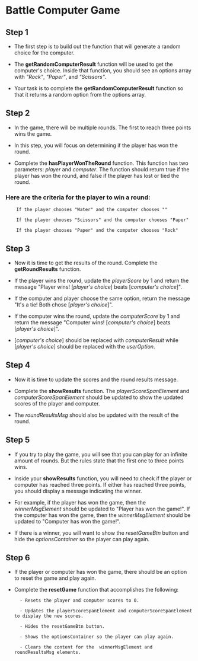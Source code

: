 # Battle Computer Game

## Step 1

- The first step is to build out the function that will generate a random choice for the computer.

- The __getRandomComputerResult__ function will be used to get the computer's choice. Inside that function, you should see an options array with *"Rock"*, *"Paper"*, and *"Scissors"*.

- Your task is to complete the __getRandomComputerResult__ function so that it returns a random option from the options array.


## Step 2

- In the game, there will be multiple rounds. The first to reach three points wins the game.

- In this step, you will focus on determining if the player has won the round.

- Complete the __hasPlayerWonTheRound__ function. This function has two parameters: *player* and *computer*. The function should return true if the player has won the round, and false if the player has lost or tied the round.

### Here are the criteria for the player to win a round:

        If the player chooses "Water" and the computer chooses ""
        
        If the player chooses "Scissors" and the computer chooses "Paper"
        
        If the player chooses "Paper" and the computer chooses "Rock"


## Step 3

- Now it is time to get the results of the round. Complete the __getRoundResults__ function.

- If the player wins the round, update the *playerScore* by 1 and return the message "Player wins! [*player's choice*] beats [*computer's choice*]".

- If the computer and player choose the same option, return the message "It's a tie! Both chose [*player's choice*]".

- If the computer wins the round, update the *computerScore* by 1 and return the message "Computer wins! [*computer's choice*] beats [*player's choice*]".

- [*computer's choice*] should be replaced with *computerResult* while [*player's choice*] should be replaced with the *userOption*.


## Step 4

- Now it is time to update the scores and the round results message.

- Complete the __showResults__ function. The *playerScoreSpanElement* and *computerScoreSpanElement* should be updated to show the updated scores of the player and computer.

- The *roundResultsMsg* should also be updated with the result of the round.


## Step 5

- If you try to play the game, you will see that you can play for an infinite amount of rounds. But the rules state that the first one to three points wins.

- Inside your __showResults__ function, you will need to check if the player or computer has reached three points. If either has reached three points, you should display a message indicating the winner.

- For example, if the player has won the game, then the *winnerMsgElement* should be updated to "Player has won the game!". If the computer has won the game, then the *winnerMsgElement* should be updated to "Computer has won the game!".

- If there is a winner, you will want to show the *resetGameBtn* button and hide the *optionsContainer* so the player can play again.

## Step 6

- If the player or computer has won the game, there should be an option to reset the game and play again.

- Complete the __resetGame__ function that accomplishes the following:

        - Resets the player and computer scores to 0.

        - Updates the playerScoreSpanElement and computerScoreSpanElement to display the new scores.

        - Hides the resetGameBtn button.

        - Shows the optionsContainer so the player can play again.

        - Clears the content for the  winnerMsgElement and roundResultsMsg elements.